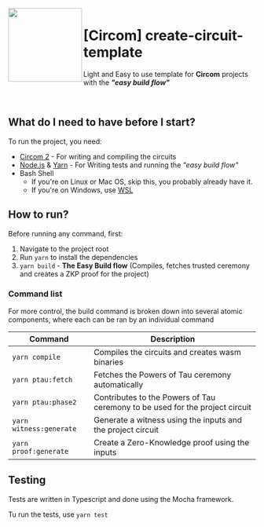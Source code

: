 <img align="left" width="150" height="150" top="100" src="https://ipfs.io/ipfs/QmQCD5LZcxBky4rxNriBNx36cACdwxeMtyEets3Au8cV4Q">

# [Circom] create-circuit-template

Light and Easy to use template for **Circom** projects with the **_"easy build flow"_**

<br/>

## What do I need to have before I start?

To run the project, you need:

- [Circom 2](https://docs.circom.io/getting-started/installation/) - For writing and compiling the circuits
- [Node.js](https://nodejs.org/en/) & [Yarn](https://yarnpkg.com/) - For Writing tests and running the _"easy build flow"_
- Bash Shell
  - If you're on Linux or Mac OS, skip this, you probably already have it.
  - If you're on Windows, use [WSL](https://learn.microsoft.com/en-us/windows/wsl/install)

## How to run?

Before running any command, first:

1. Navigate to the project root
2. Run `yarn` to install the dependencies
3. `yarn build` - **The Easy Build flow** (Compiles, fetches trusted ceremony and creates a ZKP proof for the project)

### Command list
For more control, the build command is broken down into several atomic components, where each can be ran by an individual command

| Command | Description |
| --- | --- |
| `yarn compile` | Compiles the circuits and creates wasm binaries |
| `yarn ptau:fetch` | Fetches the Powers of Tau ceremony automatically |
| `yarn ptau:phase2` | Contributes to the Powers of Tau ceremony to be used for the project circuit |
| `yarn witness:generate` | Generate a witness using the inputs and the project circuit |
| `yarn proof:generate` | Create a Zero-Knowledge proof using the inputs |

## Testing

Tests are written in Typescript and done using the Mocha framework.

Tu run the tests, use `yarn test` 